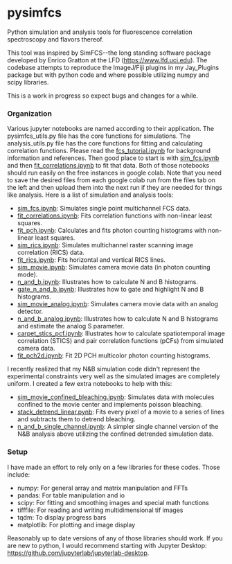 # pysimfcs
Python simulation and analysis tools for fluorescence correlation spectroscopy and flavors thereof.

This tool was inspired by SimFCS--the long standing software package developed by Enrico Gratton at the LFD (https://www.lfd.uci.edu).  The codebase attempts to reproduce the ImageJ/Fiji plugins in my Jay_Plugins package but with python code and where possible utilizing numpy and scipy libraries.

This is a work in progress so expect bugs and changes for a while.

### Organization
Various jupyter notebooks are named according to their application.  The pysimfcs_utils.py file has the core functions for simulations.  The analysis_utils.py file has the core functions for fitting and calculating correlation functions.  Please read the [fcs_tutorial.ipynb](tutorials/fcs_tutorial.ipynb) for background information and references.  Then good place to start is with [sim_fcs.ipynb](sim_fcs.ipynb) and then [fit_correlations.ipynb](fit_correlations.ipynb) to fit that data.  Both of those notebooks should run easily on the free instances in google colab.  Note that you need to save the desired files from each google colab run from the files tab on the left and then upload them into the next run if they are needed for things like analysis.  Here is a list of simulation and analysis tools:

* [sim_fcs.ipynb](sim_fcs.ipynb): Simulates single point multichannel FCS data.
* [fit_correlations.ipynb](fit_correlations.ipynb): Fits correlation functions with non-linear least squares.
* [fit_pch.ipynb](fit_pch.ipynb): Calculates and fits photon counting histograms with non-linear least squares.
* [sim_rics.ipynb](sim_rics.ipynb): Simulates multichannel raster scanning image correlation (RICS) data.
* [fit_rics.ipynb](fit_rics.ipynb): Fits horizontal and vertical RICS lines.
* [sim_movie.ipynb](sim_movie.ipynb): Simulates camera movie data (in photon counting mode).
* [n_and_b.ipynb](n_and_b.ipynb): Illustrates how to calculate N and B histograms.
* [gate_n_and_b.ipynb](gate_n_and_b.ipynb): Illustrates how to gate and highlight N and B histograms.
* [sim_movie_analog.ipynb](sim_movie_analog.ipynb): Simulates camera movie data with an analog detector.
* [n_and_b_analog.ipynb](n_and_b_analog.ipynb): Illustrates how to calculate N and B histograms and estimate the analog S parameter.
* [carpet_stics_pcf.ipynb](carpet_stics_pcf.ipynb): Illustrates how to calculate spatiotemporal image correlation (STICS) and pair correlation functions (pCFs) from simulated camera data.
* [fit_pch2d.ipynb](fit_pch2d.ipynb): Fit 2D PCH multicolor photon counting histograms.

I recently realized that my N&B simulation code didn't represent the experimental constraints very well as the simulated images are completely uniform.  I created a few extra notebooks to help with this:

* [sim_movie_confined_bleaching.ipynb](sim_movie_confined_bleaching.ipynb): Simulates data with molecules confined to the movie center and implements poisson bleaching.
* [stack_detrend_linear.pynb](stack_detrend_linear.pynb): Fits every pixel of a movie to a series of lines and subtracts them to detrend bleaching.
* [n_and_b_single_channel.ipynb](n_and_b_single_channel.ipynb): A simpler single channel version of the N&B analysis above utilizing the confined detrended simulation data.

### Setup
I have made an effort to rely only on a few libraries for these codes.  Those include:
* numpy: For general array and matrix manipulation and FFTs
* pandas: For table manipulation and io
* scipy: For fitting and smoothing images and special math functions
* tifffile: For reading and writing multidimensional tif images
* tqdm: To display progress bars
* matplotlib: For plotting and image display

Reasonably up to date versions of any of those libraries should work.  If you are new to python, I would recommend starting with Jupyter Desktop: https://github.com/jupyterlab/jupyterlab-desktop.
